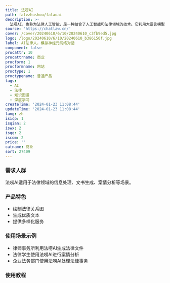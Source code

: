 ```yaml
---
title: 法唠AI
path: falvzhushou/falaoai
description: >-
  法唠AI，也称为法律人工智能，是一种结合了人工智能和法律领域的技术。它利用大语言模型预训练的机器人对法律知识和案例进行深度学习和分析，以提供法律咨询、法律文书撰写、法律案例研究等服务。法唠A|的出现，对律师行业的专业提供方式及案例判例研究方面产生了深远的影响，它能够提供更快速、准确、全面的法服务，同时也为法律行业带来了新的机遇和挑战。
source: 'https://chatlaw.cn/'
cover: /cover/20240610/6/10/20240610_c3fb9ed5.jpg
logo: /logo/20240610/6/10/20240610_b386150f.jpg
label: AI法律人，模拟神经元网络对话
component: false
procattr: 10
procattrname: 商业
procform: 1
procformname: 网站
proctype: 1
proctypename: 普通产品
tags:
  - AI
  - 法律
  - 知识图谱
  - 深度学习
createTime: '2024-01-23 11:08:44'
updateTime: '2024-01-23 11:08:44'
lang: zh
isicp: 1
isqian: 2
iswx: 2
isqq: 2
iscom: 2
price: ''
catname: 商业
sort: 27409
---
```




### 需求人群
法唠AI适用于法律领域的信息处理、文书生成、案情分析等场景。

### 产品特色
* 绘制法律关系图
* 生成优质文本
* 提供多样化服务

### 使用场景示例
* 律师事务所利用法唠AI生成法律文件
* 法律学生使用法唠AI进行案情分析
* 企业法务部门使用法唠AI处理法律事务

### 使用教程


  

